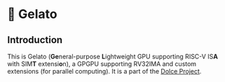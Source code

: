 # :icecream: Gelato

## Introduction

This is Gelato (**Ge**neral-purpose **L**ightweight GPU supporting RISC-V IS**A** with SIM**T** extensi**o**n), a GPGPU supporting RV32IMA and custom extensions (for parallel computing). It is a part of the [Dolce Project](https://github.com/dolce-project/dolce).
